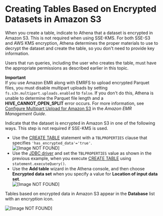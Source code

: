 # Creating Tables Based on Encrypted Datasets in Amazon S3<a name="creating-tables-based-on-encrypted-datasets-in-s3"></a>

When you create a table, indicate to Athena that a dataset is encrypted in Amazon S3\. This is not required when using SSE\-KMS\. For both SSE\-S3 and AWS KMS encryption, Athena determines the proper materials to use to decrypt the dataset and create the table, so you don't need to provide key information\.

Users that run queries, including the user who creates the table, must have the appropriate permissions as described earlier in this topic\.

**Important**  
If you use Amazon EMR along with EMRFS to upload encrypted Parquet files, you must disable multipart uploads by setting `fs.s3n.multipart.uploads.enabled` to `false`\. If you don't do this, Athena is unable to determine the Parquet file length and a **HIVE\_CANNOT\_OPEN\_SPLIT** error occurs\. For more information, see [Configure Multipart Upload for Amazon S3](https://docs.aws.amazon.com/emr/latest/ManagementGuide/emr-plan-upload-s3.html#Config_Multipart) in the *Amazon EMR Management Guide*\.

Indicate that the dataset is encrypted in Amazon S3 in one of the following ways\. This step is not required if SSE\-KMS is used\.
+ Use the [CREATE TABLE](create-table.md) statement with a `TBLPROPERTIES` clause that specifies `'has_encrypted_data'='true'`\.  
![\[Image NOT FOUND\]](http://docs.aws.amazon.com/athena/latest/ug/images/encrypt_has_encrypted.png)
+ Use the [JDBC driver](connect-with-jdbc.md) and set the `TBLPROPERTIES` value as shown in the previous example, when you execute [CREATE TABLE](create-table.md) using `statement.executeQuery()`\. 
+ Use the **Add table** wizard in the Athena console, and then choose **Encrypted data set** when you specify a value for **Location of input data set**\.  
![\[Image NOT FOUND\]](http://docs.aws.amazon.com/athena/latest/ug/images/encrypt_has_encrypted_console.png)

Tables based on encrypted data in Amazon S3 appear in the **Database** list with an encryption icon\.

![\[Image NOT FOUND\]](http://docs.aws.amazon.com/athena/latest/ug/images/encrypted_table_icon.png)